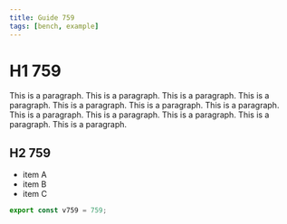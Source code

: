 ```yaml
---
title: Guide 759
tags: [bench, example]
---
```


# H1 759

This is a paragraph. This is a paragraph. This is a paragraph. This is a paragraph. This is a paragraph. This is a paragraph. This is a paragraph. This is a paragraph. This is a paragraph. This is a paragraph. This is a paragraph. This is a paragraph. 

## H2 759

- item A
- item B
- item C

```ts
export const v759 = 759;
```